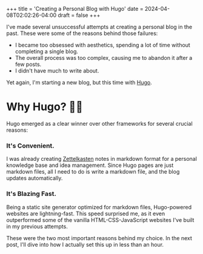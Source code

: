 +++
title = 'Creating a Personal Blog with Hugo'
date = 2024-04-08T02:02:26-04:00
draft = false
+++

I've made several unsuccessful attempts at creating a personal blog in the past. These were some of the reasons behind those failures:

- I became too obsessed with aesthetics, spending a lot of time without completing a single blog.
- The overall process was too complex, causing me to abandon it after a few posts.
- I didn't have much to write about.

Yet again, I'm starting a new blog, but this time with [Hugo](https://gohugo.io).

# Why Hugo? :man_shrugging:
Hugo emerged as a clear winner over other frameworks for several crucial reasons:

### It's Convenient.
I was already creating [Zettelkasten](https://en.wikipedia.org/wiki/Zettelkasten) notes in markdown format for a personal knowledge base and idea management. Since Hugo pages are just markdown files, all I need to do is write a markdown file, and the blog updates automatically.

### It's Blazing Fast.
Being a static site generator optimized for markdown files, Hugo-powered websites are lightning-fast. This speed surprised me, as it even outperformed some of the vanilla HTML-CSS-JavaScript websites I've built in my previous attempts.

These were the two most important reasons behind my choice. In the next post, I'll dive into how I actually set this up in less than an hour.
